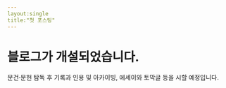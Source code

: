 ```yaml
---
layout:single
title:"첫 포스팅"
---
```


# 블로그가 개설되었습니다.

문건·문헌 탐독 후 기록과 인용 및 아카이빙, 에세이와 토막글 등을 시할 예정입니다.
